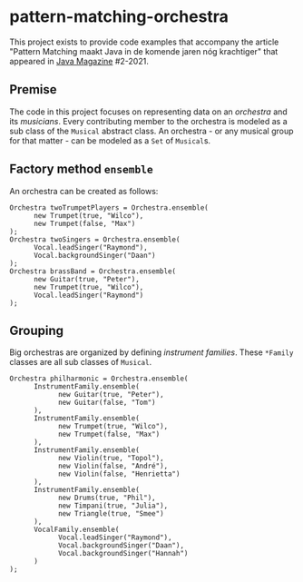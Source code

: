 # pattern-matching-orchestra

This project exists to provide code examples that accompany the article "Pattern Matching maakt Java in de komende jaren nóg krachtiger" that appeared in [Java Magazine](https://nljug.org/java-magazine) #2-2021.

## Premise

The code in this project focuses on representing data on an *orchestra* and its *musicians*. 
Every contributing member to the orchestra is modeled as a sub class of the `Musical` abstract class.
An orchestra - or any musical group for that matter - can be modeled as a `Set` of `Musical`s.

## Factory method `ensemble`

An orchestra can be created as follows:

```
Orchestra twoTrumpetPlayers = Orchestra.ensemble(
      new Trumpet(true, "Wilco"), 
      new Trumpet(false, "Max")
);
Orchestra twoSingers = Orchestra.ensemble(
      Vocal.leadSinger("Raymond"), 
      Vocal.backgroundSinger("Daan")
);
Orchestra brassBand = Orchestra.ensemble(
      new Guitar(true, "Peter"), 
      new Trumpet(true, "Wilco"), 
      Vocal.leadSinger("Raymond")
);
```

## Grouping

Big orchestras are organized by defining *instrument families*. These `*Family` classes are all sub classes of `Musical`.

```
Orchestra philharmonic = Orchestra.ensemble(
      InstrumentFamily.ensemble(
            new Guitar(true, "Peter"), 
            new Guitar(false, "Tom")
      ),
      InstrumentFamily.ensemble(
            new Trumpet(true, "Wilco"), 
            new Trumpet(false, "Max")
      ),
      InstrumentFamily.ensemble(
            new Violin(true, "Topol"),
            new Violin(false, "André"),
            new Violin(false, "Henrietta")
      ),
      InstrumentFamily.ensemble(
            new Drums(true, "Phil"), 
            new Timpani(true, "Julia"), 
            new Triangle(true, "Smee")
      ),
      VocalFamily.ensemble(
            Vocal.leadSinger("Raymond"), 
            Vocal.backgroundSinger("Daan"), 
            Vocal.backgroundSinger("Hannah")
      )
);
```
